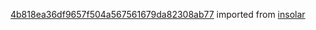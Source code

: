 [4b818ea36df9657f504a567561679da82308ab77](https://github.com/insolar/insolar/commit/4b818ea36df9657f504a567561679da82308ab77) imported from [insolar](https://github.com/insolar/insolar)
